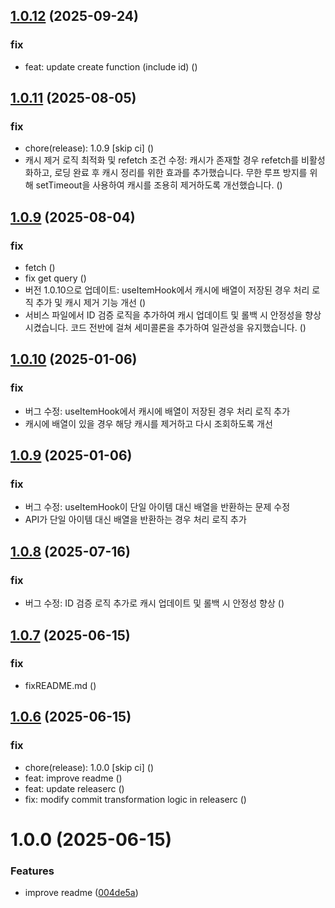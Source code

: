 ## [1.0.12](https://github.com/Sun-Woo-Kim/AmplifyQuery/compare/v1.0.11...v1.0.12) (2025-09-24)


### fix

* feat: update create function (include id) ([](https://github.com/Sun-Woo-Kim/AmplifyQuery/commit/72afd965e28d0f636050d9a93dca8974d5afe50b))

## [1.0.11](https://github.com/Sun-Woo-Kim/AmplifyQuery/compare/v1.0.10...v1.0.11) (2025-08-05)


### fix

* chore(release): 1.0.9 [skip ci] ([](https://github.com/Sun-Woo-Kim/AmplifyQuery/commit/f744942318b73d54691480fc5ebb42bcdbe8c1fa))
* 캐시 제거 로직 최적화 및 refetch 조건 수정: 캐시가 존재할 경우 refetch를 비활성화하고, 로딩 완료 후 캐시 정리를 위한 효과를 추가했습니다. 무한 루프 방지를 위해 setTimeout을 사용하여 캐시를 조용히 제거하도록 개선했습니다. ([](https://github.com/Sun-Woo-Kim/AmplifyQuery/commit/94641e813224ac3bb674d7611c602519d0d8708a))

## [1.0.9](https://github.com/Sun-Woo-Kim/AmplifyQuery/compare/v1.0.8...v1.0.9) (2025-08-04)


### fix

* fetch ([](https://github.com/Sun-Woo-Kim/AmplifyQuery/commit/11d68238c976010dae9dc27b9031be75061a0c05))
* fix get query ([](https://github.com/Sun-Woo-Kim/AmplifyQuery/commit/adfd42a2679d3227541b55c9baeccfa142532839))
* 버전 1.0.10으로 업데이트: useItemHook에서 캐시에 배열이 저장된 경우 처리 로직 추가 및 캐시 제거 기능 개선 ([](https://github.com/Sun-Woo-Kim/AmplifyQuery/commit/76a11446b58fcd6c03565d135d98124286fc9915))
* 서비스 파일에서 ID 검증 로직을 추가하여 캐시 업데이트 및 롤백 시 안정성을 향상시켰습니다. 코드 전반에 걸쳐 세미콜론을 추가하여 일관성을 유지했습니다. ([](https://github.com/Sun-Woo-Kim/AmplifyQuery/commit/660eab81b08bc77c98bf8be877f0476b8398350e))

## [1.0.10](https://github.com/Sun-Woo-Kim/AmplifyQuery/compare/v1.0.9...v1.0.10) (2025-01-06)


### fix

* 버그 수정: useItemHook에서 캐시에 배열이 저장된 경우 처리 로직 추가
* 캐시에 배열이 있을 경우 해당 캐시를 제거하고 다시 조회하도록 개선

## [1.0.9](https://github.com/Sun-Woo-Kim/AmplifyQuery/compare/v1.0.8...v1.0.9) (2025-01-06)


### fix

* 버그 수정: useItemHook이 단일 아이템 대신 배열을 반환하는 문제 수정
* API가 단일 아이템 대신 배열을 반환하는 경우 처리 로직 추가

## [1.0.8](https://github.com/Sun-Woo-Kim/AmplifyQuery/compare/v1.0.7...v1.0.8) (2025-07-16)


### fix

* 버그 수정: ID 검증 로직 추가로 캐시 업데이트 및 롤백 시 안정성 향상 ([](https://github.com/Sun-Woo-Kim/AmplifyQuery/commit/84865431e74327c9268b8cd5e1af7535fc5c1289))

## [1.0.7](https://github.com/Sun-Woo-Kim/AmplifyQuery/compare/v1.0.6...v1.0.7) (2025-06-15)


### fix

* fixREADME.md ([](https://github.com/Sun-Woo-Kim/AmplifyQuery/commit/11fbce7a02f6854a7bf79c50f96538b927ee40bb))

## [1.0.6](https://github.com/Sun-Woo-Kim/AmplifyQuery/compare/v1.0.5...v1.0.6) (2025-06-15)


### fix

* chore(release): 1.0.0 [skip ci] ([](https://github.com/Sun-Woo-Kim/AmplifyQuery/commit/f377e1269d8b77f98fe528a27c6355b49c4aa75f))
* feat: improve readme ([](https://github.com/Sun-Woo-Kim/AmplifyQuery/commit/004de5a47a17c4c6b95ec5de1751747c11ca35ac))
* feat: update releaserc ([](https://github.com/Sun-Woo-Kim/AmplifyQuery/commit/af7b3ae024c4b8dd029cbedd24b5dee0dc489025))
* fix: modify commit transformation logic in releaserc ([](https://github.com/Sun-Woo-Kim/AmplifyQuery/commit/51277b1c1cee5dbece3024814649ec0a8623556e))

# 1.0.0 (2025-06-15)


### Features

* improve readme ([004de5a](https://github.com/Sun-Woo-Kim/AmplifyQuery/commit/004de5a47a17c4c6b95ec5de1751747c11ca35ac))
